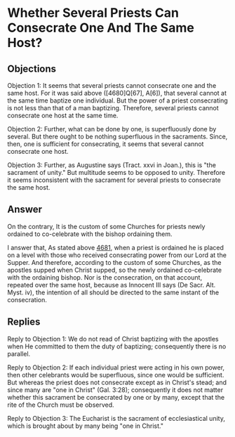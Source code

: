 # Whether Several Priests Can Consecrate One And The Same Host?

## Objections

Objection 1: It seems that several priests cannot consecrate one and the same host. For it was said above ([4680]Q[67], A[6]), that several cannot at the same time baptize one individual. But the power of a priest consecrating is not less than that of a man baptizing. Therefore, several priests cannot consecrate one host at the same time.

Objection 2: Further, what can be done by one, is superfluously done by several. But there ought to be nothing superfluous in the sacraments. Since, then, one is sufficient for consecrating, it seems that several cannot consecrate one host.

Objection 3: Further, as Augustine says (Tract. xxvi in Joan.), this is "the sacrament of unity." But multitude seems to be opposed to unity. Therefore it seems inconsistent with the sacrament for several priests to consecrate the same host.

## Answer

On the contrary, It is the custom of some Churches for priests newly ordained to co-celebrate with the bishop ordaining them.

I answer that, As stated above [4681](A[1]), when a priest is ordained he is placed on a level with those who received consecrating power from our Lord at the Supper. And therefore, according to the custom of some Churches, as the apostles supped when Christ supped, so the newly ordained co-celebrate with the ordaining bishop. Nor is the consecration, on that account, repeated over the same host, because as Innocent III says (De Sacr. Alt. Myst. iv), the intention of all should be directed to the same instant of the consecration.

## Replies

Reply to Objection 1: We do not read of Christ baptizing with the apostles when He committed to them the duty of baptizing; consequently there is no parallel.

Reply to Objection 2: If each individual priest were acting in his own power, then other celebrants would be superfluous, since one would be sufficient. But whereas the priest does not consecrate except as in Christ's stead; and since many are "one in Christ" (Gal. 3:28); consequently it does not matter whether this sacrament be consecrated by one or by many, except that the rite of the Church must be observed.

Reply to Objection 3: The Eucharist is the sacrament of ecclesiastical unity, which is brought about by many being "one in Christ."